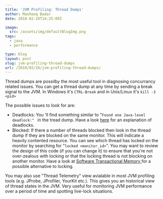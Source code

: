 ```yaml
---
title: 'JVM Profiling: Thread Dumps'
author: Mashooq Badar
date: 2010-02-26T14:25:09Z

image:
  src: /assets/img/defaultBlogImg.png
tags:
  - java
  - performance

type: blog
layout: post
slug: jvm-profiling-thread-dumps
url: /2010/02/26/jvm-profiling-thread-dumps/
---
```


Thread dumps are possilby the most useful tool in diagnosing concurrancy related issues. You can get a thread dump at any time by sending a break signal to the JVM. In Windows it's `CTRL-Break` and in Unix/Linux it's `kill -3 <pid>`

The possible issues to look for are:

  * Deadlocks: You 'll find something similar to "`Found one Java-level deadlock:" ` in the tread dump. Have a look [here](http://java.sun.com/docs/books/tutorial/essential/concurrency/deadlock.html) for an explanation of deadlocks.
  * Blocked: If there a number of threads blocked then look in the thread dump if they are blocked on the same monitor. This will indicate a heavily contented resource. You can see which thread has locked on the monitor by searching for "`locked <monitor_id>`". You may want to review the design of this code (if you can change it) to ensure that you're not over-zealous with locking or that the locking thread is not blocking on another monitor. Have a look at [Software Transactional Memory ](http://en.wikipedia.org/wiki/Software_transactional_memory) for a possible alternative to locking.

You may also use "Thread Telemetry" view avialable in most JVM profiling tools (e.g. JProbe, JProfiler, YourKit etc.). This gives you an historical view of thread states in the JVM. Very useful for monitoring JVM performance over a period of time and spotting live-lock situations.
